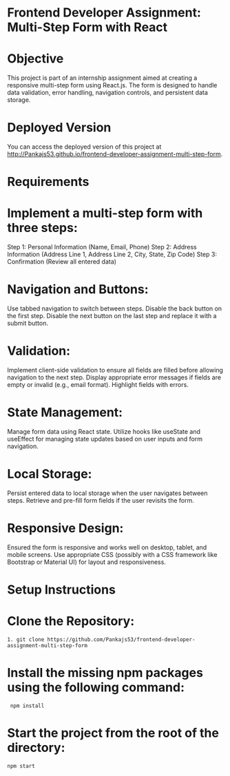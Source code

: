 # Frontend Developer Assignment: Multi-Step Form with React
# Objective
This project is part of an internship assignment aimed at creating a responsive multi-step form using React.js. The form is designed to handle data validation, error handling, navigation controls, and persistent data storage.

# Deployed Version
You can access the deployed version of this project at http://Pankajs53.github.io/frontend-developer-assignment-multi-step-form.

# Requirements


# Implement a multi-step form with three steps:
Step 1: Personal Information (Name, Email, Phone)
Step 2: Address Information (Address Line 1, Address Line 2, City, State, Zip Code)
Step 3: Confirmation (Review all entered data)

# Navigation and Buttons:
Use tabbed navigation to switch between steps.
Disable the back button on the first step.
Disable the next button on the last step and replace it with a submit button.

# Validation:
Implement client-side validation to ensure all fields are filled before allowing navigation to the next step.
Display appropriate error messages if fields are empty or invalid (e.g., email format).
Highlight fields with errors.

# State Management:
Manage form data using React state.
Utilize hooks like useState and useEffect for managing state updates based on user inputs and form navigation.

# Local Storage:
Persist entered data to local storage when the user navigates between steps.
Retrieve and pre-fill form fields if the user revisits the form.

# Responsive Design:
Ensured the form is responsive and works well on desktop, tablet, and mobile screens.
Use appropriate CSS (possibly with a CSS framework like Bootstrap or Material UI) for layout and responsiveness.

# Setup Instructions

# Clone the Repository:
```
1. git clone https://github.com/Pankajs53/frontend-developer-assignment-multi-step-form
```


# Install the missing npm packages using the following command:
```
 npm install
```

# Start the project from the root of the directory:
```
npm start
```





